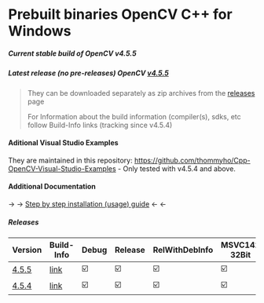 # Prebuilt binaries OpenCV C++ for Windows
##### Current stable build of OpenCV v4.5.5
##### Latest release (no pre-releases) OpenCV [v4.5.5](https://github.com/opencv/opencv/releases/tag/4.5.5) 

> They can be downloaded separately as zip archives from the  [releases](https://github.com/thommyho/Cpp-OpenCV-Windows-PreBuilts) page
> 
> For Information about the build information (compiler(s), sdks, etc follow Build-Info links (tracking since v4.5.4)

#### Aditional Visual Studio Examples
They are maintained in this repository: https://github.com/thommyho/Cpp-OpenCV-Visual-Studio-Examples - Only tested with v4.5.4 and above.

#### Additional Documentation

&#8594; &#8594; [Step by step installation (usage) guide](https://thommyho.github.io/Cpp-OpenCV-Windows-PreBuilts) &#8592; &#8592;

##### Releases

| Version | Build-Info | Debug | Release  | RelWithDebInfo | MSVC142 32Bit | MSVC142 64Bit | MSVC141 32 Bit | MSVC141 64 Bit | MSVC140 32 Bit | MSVC140 64 Bit | Example |
|---------|------------|-------|----------|----------------|---------------|---------------|----------------|----------------|----------------|----------------|---------|
| [4.5.5 ](https://github.com/thommyho/Cpp-OpenCV-Windows-PreBuilts/releases/tag/v4.5.5) | [link](https://github.com/thommyho/Cpp-OpenCV-Windows-PreBuilts/tree/v4.5.5) | :ballot_box_with_check: | :ballot_box_with_check: | :ballot_box_with_check:              | :ballot_box_with_check:             | :ballot_box_with_check:             | :ballot_box_with_check:              | :ballot_box_with_check:              | :ballot_box_with_check:              | :ballot_box_with_check:              | :ballot_box_with_check:
| [4.5.4 ](https://github.com/thommyho/Cpp-OpenCV-Windows-PreBuilts/releases/tag/v4.5.4) | [link](https://github.com/thommyho/Cpp-OpenCV-Windows-PreBuilts/tree/v4.5.4) | :ballot_box_with_check: | :ballot_box_with_check: | :ballot_box_with_check:              | :ballot_box_with_check:             | :ballot_box_with_check:             | :ballot_box_with_check:              | :ballot_box_with_check:              | :ballot_box_with_check:              | :ballot_box_with_check:              | :ballot_box_with_check:



